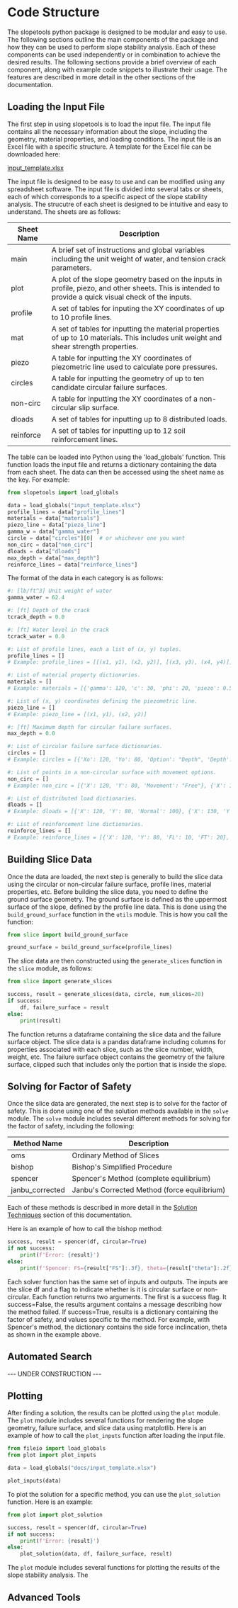 # Code Structure

The slopetools python package is designed to be modular and easy to use. The following sections outline the main components of the package and how they can be used to perform slope stability analysis. Each of these components can be used independently or in combination to achieve the desired results. The following sections provide a brief overview of each component, along with example code snippets to illustrate their usage. The features are described in more detail in the other sections of the documentation.

## Loading the Input File

The first step in using slopetools is to load the input file. The input file contains all the necessary information about the slope, including the geometry, material properties, and loading conditions. The input file is an Excel file with a specific structure. A template for the Excel file can be downloaded here:

[input_template.xlsx](../input_template.xlsx)

The input file is designed to be easy to use and can be modified using any spreadsheet software. The input file is divided into several tabs or sheets, each of which corresponds to a specific aspect of the slope stability analysis. The strucutre of each sheet is designed to be intuitive and easy to understand. The sheets are as follows:

<div class="wrapped-table">
  <table>
    <thead>
      <tr>
        <th>Sheet Name</th>
        <th>Description</th>
      </tr>
    </thead>
    <tbody>
      <tr>
        <td>main</td>
        <td>A brief set of instructions and global variables including the unit weight of water, and tension crack parameters.</td>
      </tr>
      <tr>
        <td>plot</td>
        <td>A plot of the slope geometry based on the inputs in profile, piezo, and other sheets. This is intended to provide a quick visual check of the inputs.</td>
      </tr>
      <tr>
        <td>profile</td>
        <td>A set of tables for inputing the XY coordinates of up to 10 profile lines.</td>
      </tr>
      <tr>
        <td>mat</td>
        <td>A set of tables for inputting the material properties of up to 10 materials. This includes unit weight and shear strength properties.</td>
      </tr>
      <tr>
        <td>piezo</td>
        <td>A table for inputting the XY coordinates of piezometric line used to calculate pore pressures.</td>
      </tr>
      <tr>
        <td>circles</td>
        <td>A table for inputting the geometry of up to ten candidate circular failure surfaces.</td>
      </tr>
      <tr>
        <td>non-circ</td>
        <td>A table for inputting the XY coordinates of a non-circular slip surface.</td>
      </tr>
      <tr>
        <td>dloads</td>
        <td>A set of tables for inputting up to 8 distributed loads.</td>
      </tr>
      <tr>
        <td>reinforce</td>
        <td>A set of tables for inputting up to 12 soil reinforcement lines.</td>
      </tr>
    </tbody>
  </table>
</div>

The table can be loaded into Python using the 'load_globals' function. This function loads the input file and 
returns a dictionary containing the data from each sheet. The data can then be accessed using the sheet name as the 
key. For example:

```python
from slopetools import load_globals

data = load_globals("input_template.xlsx")
profile_lines = data["profile_lines"]
materials = data["materials"]
piezo_line = data["piezo_line"]
gamma_w = data["gamma_water"]
circle = data["circles"][0]  # or whichever one you want
non_circ = data["non_circ"]
dloads = data["dloads"]
max_depth = data["max_depth"]
reinforce_lines = data["reinforce_lines"]
```

The format of the data in each category is as follows: 

```python
#: [lb/ft^3] Unit weight of water
gamma_water = 62.4

#: [ft] Depth of the crack
tcrack_depth = 0.0

#: [ft] Water level in the crack
tcrack_water = 0.0

#: List of profile lines, each a list of (x, y) tuples.
profile_lines = []
# Example: profile_lines = [[(x1, y1), (x2, y2)], [(x3, y3), (x4, y4)]]

#: List of material property dictionaries.
materials = []
# Example: materials = [{'gamma': 120, 'c': 30, 'phi': 20, 'piezo': 0.5, 'sigma_gamma': 0.1, 'sigma_c': 0.1, 'sigma_phi': 0.1}]

#: List of (x, y) coordinates defining the piezometric line.
piezo_line = []
# Example: piezo_line = [(x1, y1), (x2, y2)]

#: [ft] Maximum depth for circular failure surfaces.
max_depth = 0.0

#: List of circular failure surface dictionaries.
circles = []
# Example: circles = [{'Xo': 120, 'Yo': 80, 'Option': "Depth", 'Depth': -10, 'Xi': 5, 'Yi': 5}]

#: List of points in a non-circular surface with movement options.
non_circ = []
# Example: non_circ = [{'X': 120, 'Y': 80, 'Movement': "Free"}, {'X': 130, 'Y': 90, 'Movement': "Horiz"}]

#: List of distributed load dictionaries.
dloads = []
# Example: dloads = [{'X': 120, 'Y': 80, 'Normal': 100}, {'X': 130, 'Y': 90, 'Normal': 150}]

#: List of reinforcement line dictionaries.
reinforce_lines = []
# Example: reinforce_lines = [{'X': 120, 'Y': 80, 'FL': 10, 'FT': 20}, {'X': 130, 'Y': 90, 'FL': 15, 'FT': 25}]

```

## Building Slice Data

Once the data are loaded, the next step is generally to build the slice data using the circular or non-circular 
failure surface, profile lines, material properties, etc. Before building the slice data, you need to define the 
ground surface geometry. The ground surface is defined as the uppermost surface of the slope, defined by the profile 
line data. This is done using the `build_ground_surface` function in the `utils` module. This is how you call the function:

```python
from slice import build_ground_surface

ground_surface = build_ground_surface(profile_lines)
```

The slice data are then constructed using the `generate_slices` function in the `slice` module, as follows:

```python
from slice import generate_slices

success, result = generate_slices(data, circle, num_slices=20)
if success:
    df, failure_surface = result
else:
    print(result)
```

The function returns a dataframe containing the slice data and the failure surface object. The slice data is a 
pandas dataframe including columns for properties associated with each slice, such as the slice number, width, 
weight, etc. The failure surface object contains the geometry of the failure surface, clipped such that includes 
only the portion that is inside the slope.

## Solving for Factor of Safety

Once the slice data are generated, the next step is to solve for the factor of safety. This is done using one of the 
solution methods available in the `solve` module. The `solve` module includes several different methods for solving 
for the factor of safety, including the following:

| Method Name     | Description                                     |
|-----------------|-------------------------------------------------|
| oms             | Ordinary Method of Slices                       |
| bishop          | Bishop's Simplified Procedure                   |
| spencer         | Spencer's Method  (complete equilibrium)        |
| janbu_corrected | Janbu's Corrected Method    (force equilibrium) |


Each of these methods is described in more detail in the [Solution Techniques](../methods) section of this documentation.

Here is an example of how to call the bishop method:

```python
success, result = spencer(df, circular=True)
if not success:
    print(f'Error: {result}')
else:
    print(f'Spencer: FS={result["FS"]:.3f}, theta={result["theta"]:.2f} degrees')
```

Each solver function has the same set of inputs and outputs. The inputs are the slice df and a flag to indicate whether is it is circular surface or non-circular. Each function returns two arguments. The first is a success flag. It success=False, the results argument contains a message describing how the method failed. If success=True, results is a dictionary containing the factor of safety, and values specific to the method. For example, with Spencer's method, the dictionary contains the side force inclincation, theta as shown in the example above. 

## Automated Search

--- UNDER CONSTRUCTION ---

## Plotting

After finding a solution, the results can be plotted using the `plot` module. The `plot` module includes several 
functions for rendering the slope geometry, failure surface, and slice data using matplotlib. Here is an example of 
how to call the `plot_inputs` function after loading the input file. 

```python
from fileio import load_globals
from plot import plot_inputs

data = load_globals("docs/input_template.xlsx")

plot_inputs(data)
```

To plot the solution for a specific method, you can use the `plot_solution` function. Here is an example:

```python
from plot import plot_solution

success, result = spencer(df, circular=True)
if not success:
    print(f'Error: {result}')
else:
    plot_solution(data, df, failure_surface, result)
```

The `plot` module includes several functions for plotting the results of the slope stability analysis. The

## Advanced Tools
